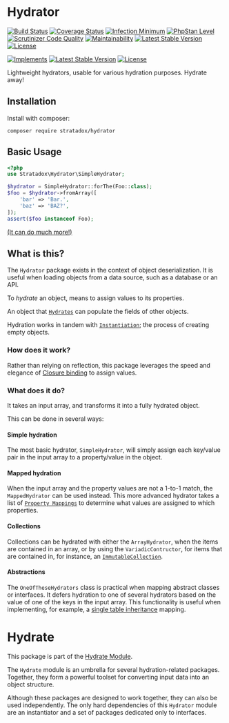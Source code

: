 # Hydrator

[![Build Status](https://travis-ci.org/Stratadox/Hydrator.svg?branch=master)](https://travis-ci.org/Stratadox/Hydrator)
[![Coverage Status](https://coveralls.io/repos/github/Stratadox/Hydrator/badge.svg?branch=master)](https://coveralls.io/github/Stratadox/Hydrator?branch=master)
[![Infection Minimum](https://img.shields.io/badge/msi-100-brightgreen.svg)](https://travis-ci.org/Stratadox/Hydrator)
[![PhpStan Level](https://img.shields.io/badge/phpstan-7-brightgreen.svg)](https://travis-ci.org/Stratadox/Hydrator)
[![Scrutinizer Code Quality](https://scrutinizer-ci.com/g/Stratadox/Hydrator/badges/quality-score.png?b=master)](https://scrutinizer-ci.com/g/Stratadox/Hydrator/?branch=master)
[![Maintainability](https://api.codeclimate.com/v1/badges/d257cc1d20eeeba2a95c/maintainability)](https://codeclimate.com/github/Stratadox/Hydrator/maintainability)
[![Latest Stable Version](https://poser.pugx.org/stratadox/hydrator/v/stable)](https://packagist.org/packages/stratadox/hydrator)
[![License](https://poser.pugx.org/stratadox/hydrator/license)](https://packagist.org/packages/stratadox/hydrator)

[![Implements](https://img.shields.io/badge/interfaces-github-blue.svg)](https://github.com/Stratadox/HydratorContracts)
[![Latest Stable Version](https://poser.pugx.org/stratadox/hydrator-contracts/v/stable)](https://packagist.org/packages/stratadox/hydrator-contracts)
[![License](https://poser.pugx.org/stratadox/hydrator-contracts/license)](https://packagist.org/packages/stratadox/hydrator-contracts)

Lightweight hydrators, usable for various hydration purposes.
Hydrate away!


## Installation

Install with composer:

`composer require stratadox/hydrator`

## Basic Usage

```php
<?php
use Stratadox\Hydrator\SimpleHydrator;

$hydrator = SimpleHydrator::forThe(Foo::class);
$foo = $hydrator->fromArray([
    'bar' => 'Bar.',
    'baz' => 'BAZ?',
]);
assert($foo instanceof Foo);
```

[(It can do much more!)](https://github.com/Stratadox/Hydrate)

## What is this?

The `Hydrator` package exists in the context of object deserialization.
It is useful when loading objects from a data source, such as a database or an API. 

To *hydrate* an object, means to assign values to its properties.

An object that [`Hydrates`](https://github.com/Stratadox/HydratorContracts/blob/master/src/Hydrates.php)
can populate the fields of other objects.

Hydration works in tandem with [`Instantiation`](https://github.com/Stratadox/Instantiator);
the process of creating empty objects.

### How does it work?

Rather than relying on reflection, this package leverages the speed and elegance 
of [Closure binding](http://php.net/manual/en/closure.call.php) to assign values.

### What does it do?

It takes an input array, and transforms it into a fully hydrated object.

This can be done in several ways:

#### Simple hydration

The most basic hydrator, `SimpleHydrator`, will simply assign each key/value pair
in the input array to a property/value in the object.

#### Mapped hydration

When the input array and the property values are not a 1-to-1 match, the 
`MappedHydrator` can be used instead. This more advanced hydrator takes a list
of [`Property Mappings`](https://github.com/Stratadox/HydrationMapping) to 
determine what values are assigned to which properties.

#### Collections

Collections can be hydrated with either the `ArrayHydrator`, when the items are 
contained in an array, or by using the `VariadicContructor`, for items that are 
contained in, for instance, an [`ImmutableCollection`](https://github.com/Stratadox/ImmutableCollection).

#### Abstractions

The `OneOfTheseHydrators` class is practical when mapping abstract classes or 
interfaces. It defers hydration to one of several hydrators based on the value 
of one of the keys in the input array. This functionality is useful when 
implementing, for example, a [single table inheritance](https://www.martinfowler.com/eaaCatalog/singleTableInheritance.html) 
mapping.

# Hydrate

This package is part of the [Hydrate Module](https://github.com/Stratadox/Hydrate).

The `Hydrate` module is an umbrella for several hydration-related packages.
Together, they form a powerful toolset for converting input data into an object structure.

Although these packages are designed to work together, they can also be used independently.
The only hard dependencies of this `Hydrator` module are an instantiator and a set of packages dedicated only to interfaces.
